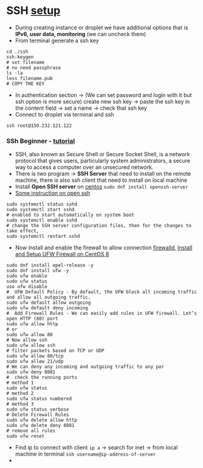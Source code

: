 # SSH [setup](https://www.digitalocean.com/community/tutorials/how-to-set-up-ssh-keys-2)
 - During creating instance or droplet we have additional options that is **IPv6, user data, monitoring** (we can uncheck them)
 - From terminal generate a ssh key
```
cd ./ssh
ssh-keygen
# set filename
# no need passphrase
ls -la
less filename.pub
# COPY THE KEY
```
 - In authentication section -> (We can set password and login with it but ssh option is more secure) create new ssh key -> paste the ssh key in the content field -> set a name -> check that ssh key
 - Connect to droplet via terminal and ssh
```
ssh root@150.232.121.122
```

### SSh Beginner - [tutorial](https://www.youtube.com/watch?v=2QXkrLVsRmk&t=275s)
 - SSH, also known as Secure Shell or Secure Socket Shell, is a network protocol that gives users, particularly system administrators, a secure way to access a computer over an unsecured network.
 - There is two program -> **SSH Server** that need to install on the remote machine, there is also ssh client that need to install on local machine
 - Install **Open SSH server** on [centos](https://linuxconfig.org/install-ssh-server-on-redhat-8) `sudo dnf install openssh-server` 
 - [Some instruction on open ssh](https://linuxhint.com/enable_ssh_centos8/)
```
sudo systemctl status sshd
sudo systemctl start sshd
# enabled to start automatically on system boot
sudo systemctl enable sshd
# change the SSH server configuration files, then for the changes to take effect,
sudo systemctl restart sshd
```
 - Now install and enable the firewall to allow connection [firewalld](https://www.digitalocean.com/community/tutorials/how-to-set-up-a-firewall-using-firewalld-on-centos-8), [Install and Setup UFW Firewall on CentOS 8](https://shouts.dev/install-and-setup-ufw-firewall-on-centos-8-rhel-8)
```
sudo dnf install epel-release -y
sudo dnf install ufw -y
sudo ufw enable
sudo ufw status
uso ufw disable
#  UFW Default Policy - By default, the UFW block all incoming traffic and allow all outgoing traffic. 
sudo ufw default allow outgoing
sudo ufw default deny incoming
#  Add Firewall Rules - We can easily add rules in UFW firewall. Let’s open HTTP (80) port
sudo ufw allow http
# or
sudo ufw allow 80
# Now allow ssh
sudo ufw allow ssh
# filter packets based on TCP or UDP
sudo ufw allow 80/tcp
sudo ufw allow 21/udp
# We can deny any incoming and outgoing traffic to any por
sudo ufw deny 8081
#  check the running ports
# method 1
sudo ufw status
# method 2
sudo ufw status numbered
# method 3
sudo ufw status verbose
# Delete Firewall Rules
sudo ufw delete allow http
sudo ufw delete deny 8081
# remove all rules
sudo ufw reset
```
 - Find ip to connect with client `ip a` -> search for inet -> from local machine in terminal `ssh username@ip-address-of-server`
 - 
 




















